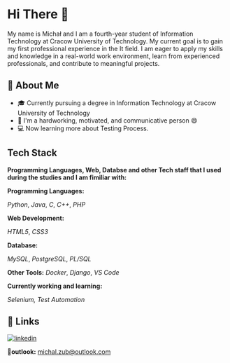 
# Hi There 👋

My name is Michał and I am a fourth-year student of Information Technology at Cracow University of Technology. My current goal is to gain my first professional experience in the It field. I am eager to apply my skills and knowledge in a real-world work environment, learn from experienced professionals, and contribute to meaningful projects.


## 🚀 About Me
* 🎓 Currently pursuing a degree in Information Technology at Cracow University of Technology
* 🌱 I'm a hardworking, motivated, and communicative person 😄
* 💻 Now learning more about Testing Process.


## Tech Stack

**Programming Languages, Web, Databse and other Tech staff that I used during the studies and I am fimiliar with:**


**Programming Languages:**

*Python*, *Java*, *C*, *C++*, *PHP*

**Web Development:**

*HTML5*, *CSS3*

**Database:**

*MySQL*, *PostgreSQL*, *PL/SQL*

**Other Tools:**
*Docker*, *Django*, *VS Code*

**Currently working and learning:**

*Selenium, Test Automation*
## 🔗 Links
[![linkedin](https://img.shields.io/badge/linkedin-0A66C2?style=for-the-badge&logo=linkedin&logoColor=white)](https://www.linkedin.com/in/michal-zub/)

**📧outlook:** michal.zub@outlook.com

